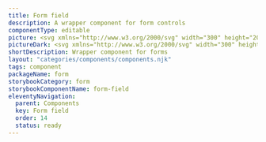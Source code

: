 ```yaml
---
title: Form field
description: A wrapper component for form controls
componentType: editable
picture: <svg xmlns="http://www.w3.org/2000/svg" width="300" height="200" fill="none" aria-labelledby="formFieldTitle formFieldDesc" role="img"><title id="formFieldTitle">Illustration of the form field component.</title><desc id="formFieldDesc">An illustrated form field component representing form field component card.</desc><path fill="#D5D5D5" d="M256.864 88.2H43.136c-.628 0-1.136.538-1.136 1.2V119c0 .663.508 1.201 1.136 1.201h213.728c.627 0 1.136-.538 1.136-1.201V89.401c0-.663-.509-1.201-1.136-1.201Z"/><path fill="#222" d="M43.232 74.2V63.768h6.576v1.984h-4.224v2.416H49.2v1.984h-3.616V74.2h-2.352ZM54.557 74.392c-.672 0-1.306-.16-1.904-.48a3.8 3.8 0 0 1-1.424-1.424c-.362-.63-.544-1.381-.544-2.256 0-.885.182-1.637.544-2.256a3.681 3.681 0 0 1 1.424-1.408 3.872 3.872 0 0 1 1.904-.496c.672 0 1.302.165 1.888.496.587.32 1.062.79 1.424 1.408.363.619.544 1.37.544 2.256 0 .875-.181 1.627-.544 2.256a3.802 3.802 0 0 1-1.424 1.424c-.586.32-1.216.48-1.888.48Zm0-1.904c.48 0 .843-.203 1.088-.608.246-.416.368-.965.368-1.648 0-.693-.122-1.243-.368-1.648-.245-.405-.608-.608-1.088-.608-.49 0-.858.203-1.104.608-.234.405-.352.955-.352 1.648 0 .683.118 1.232.352 1.648.246.405.614.608 1.104.608ZM60.024 74.2v-7.936h1.92l.16 1.392h.064c.288-.533.635-.928 1.04-1.184.406-.267.811-.4 1.216-.4.224 0 .411.016.56.048.15.021.278.059.384.112l-.384 2.032a2.92 2.92 0 0 0-.864-.128c-.298 0-.613.112-.944.336-.32.213-.586.587-.8 1.12V74.2h-2.352ZM66.4 74.2v-7.936h1.92l.16 1.024h.063c.331-.33.683-.613 1.056-.848.374-.245.822-.368 1.344-.368.566 0 1.019.117 1.36.352.352.224.63.55.832.976a6.464 6.464 0 0 1 1.12-.928c.395-.267.854-.4 1.376-.4.854 0 1.478.288 1.872.864.406.565.608 1.344.608 2.336V74.2H75.76v-4.624c0-.576-.08-.97-.24-1.184-.149-.213-.394-.32-.736-.32-.394 0-.848.256-1.36.768v5.36h-2.352v-4.624c0-.576-.08-.97-.24-1.184-.149-.213-.394-.32-.736-.32-.394 0-.842.256-1.344.768v5.36H66.4ZM83.513 74.2V63.768h6.576v1.984h-4.224v2.416h3.616v1.984h-3.616V74.2h-2.352ZM91.712 74.2v-7.936h2.352V74.2h-2.352Zm1.168-9.104c-.395 0-.715-.112-.96-.336-.246-.224-.368-.523-.368-.896s.122-.672.368-.896c.245-.224.565-.336.96-.336s.715.112.96.336c.245.224.368.523.368.896s-.123.672-.368.896c-.246.224-.566.336-.96.336ZM99.686 74.392c-.758 0-1.44-.165-2.048-.496a3.626 3.626 0 0 1-1.44-1.424c-.352-.619-.528-1.365-.528-2.24 0-.864.176-1.605.528-2.224a3.838 3.838 0 0 1 1.408-1.424 3.495 3.495 0 0 1 1.808-.512c.757 0 1.381.17 1.872.512.501.33.874.784 1.12 1.36.256.565.384 1.21.384 1.936 0 .203-.011.405-.032.608a4.733 4.733 0 0 1-.064.432h-4.752c.106.576.346 1.003.72 1.28.373.267.821.4 1.344.4.565 0 1.136-.176 1.712-.528l.784 1.424a5.199 5.199 0 0 1-1.36.656c-.502.16-.987.24-1.456.24Zm-1.76-5.024h2.864c0-.437-.107-.795-.32-1.072-.203-.288-.539-.432-1.008-.432a1.43 1.43 0 0 0-.976.384c-.288.245-.475.619-.56 1.12ZM106.575 74.392c-.811 0-1.376-.24-1.696-.72-.309-.49-.464-1.136-.464-1.936v-8.752h2.352v8.848c0 .245.043.416.128.512.096.096.192.144.288.144h.128c.043-.01.096-.021.16-.032l.288 1.744a2.208 2.208 0 0 1-.496.128 3.214 3.214 0 0 1-.688.064ZM111.825 74.392c-.981 0-1.771-.368-2.368-1.104-.587-.747-.88-1.765-.88-3.056 0-.864.155-1.605.464-2.224.32-.63.731-1.11 1.232-1.44.512-.33 1.045-.496 1.6-.496.437 0 .805.075 1.104.224.299.15.581.352.848.608l-.096-1.216v-2.704h2.352V74.2h-1.92l-.16-.784h-.064a3.874 3.874 0 0 1-.976.704 2.575 2.575 0 0 1-1.136.272Zm.608-1.92c.256 0 .485-.053.688-.16.213-.107.416-.293.608-.56v-3.248a1.704 1.704 0 0 0-.656-.4 2.069 2.069 0 0 0-.656-.112c-.373 0-.704.181-.992.544-.288.352-.432.907-.432 1.664 0 .779.123 1.355.368 1.728.256.363.613.544 1.072.544ZM121.56 74.2V63.768h2.352v8.448h4.128V74.2h-6.48ZM131.649 74.392c-.725 0-1.301-.23-1.728-.688-.426-.47-.64-1.04-.64-1.712 0-.832.352-1.483 1.056-1.952.704-.47 1.84-.784 3.408-.944-.021-.352-.128-.63-.32-.832-.181-.213-.49-.32-.928-.32-.33 0-.666.064-1.008.192a7.207 7.207 0 0 0-1.088.528l-.848-1.552a7.855 7.855 0 0 1 1.6-.752 5.632 5.632 0 0 1 1.792-.288c1.014 0 1.792.293 2.336.88.544.587.816 1.488.816 2.704V74.2h-1.92l-.16-.816h-.064a4.78 4.78 0 0 1-1.072.736 2.781 2.781 0 0 1-1.232.272Zm.8-1.824c.267 0 .496-.059.688-.176.203-.128.406-.293.608-.496v-1.392c-.832.107-1.408.277-1.728.512-.32.224-.48.49-.48.8 0 .256.08.448.24.576.171.117.395.176.672.176ZM142.247 74.392c-.352 0-.709-.085-1.072-.256a3.527 3.527 0 0 1-.992-.784h-.064l-.192.848h-1.84V62.984h2.352v2.752l-.064 1.216c.309-.277.645-.49 1.008-.64.363-.16.725-.24 1.088-.24.64 0 1.195.165 1.664.496.469.33.827.8 1.072 1.408.256.597.384 1.301.384 2.112 0 .907-.16 1.685-.48 2.336-.32.64-.736 1.13-1.248 1.472a2.88 2.88 0 0 1-1.616.496Zm-.544-1.92c.405 0 .752-.187 1.04-.56.288-.373.432-.965.432-1.776 0-1.43-.459-2.144-1.376-2.144-.469 0-.923.24-1.36.72v3.248c.213.192.427.325.64.4.213.075.421.112.624.112ZM150.811 74.392c-.758 0-1.44-.165-2.048-.496a3.626 3.626 0 0 1-1.44-1.424c-.352-.619-.528-1.365-.528-2.24 0-.864.176-1.605.528-2.224a3.833 3.833 0 0 1 1.408-1.424 3.493 3.493 0 0 1 1.808-.512c.757 0 1.381.17 1.872.512.501.33.874.784 1.12 1.36.256.565.384 1.21.384 1.936 0 .203-.011.405-.032.608a4.733 4.733 0 0 1-.064.432h-4.752c.106.576.346 1.003.72 1.28.373.267.821.4 1.344.4.565 0 1.136-.176 1.712-.528l.784 1.424a5.199 5.199 0 0 1-1.36.656c-.502.16-.987.24-1.456.24Zm-1.76-5.024h2.864c0-.437-.107-.795-.32-1.072-.203-.288-.539-.432-1.008-.432a1.43 1.43 0 0 0-.976.384c-.288.245-.475.619-.56 1.12ZM157.7 74.392c-.811 0-1.376-.24-1.696-.72-.309-.49-.464-1.136-.464-1.936v-8.752h2.352v8.848c0 .245.043.416.128.512.096.096.192.144.288.144h.128c.043-.01.096-.021.16-.032l.288 1.744a2.208 2.208 0 0 1-.496.128 3.214 3.214 0 0 1-.688.064ZM43.26 137.2v-9.184h5.292v.98h-4.13v3.108h3.5v.98h-3.5v4.116H43.26ZM50.066 137.2v-6.804h1.148v6.804h-1.148Zm.588-8.204a.818.818 0 0 1-.56-.196c-.14-.14-.21-.327-.21-.56 0-.224.07-.406.21-.546.15-.14.336-.21.56-.21.224 0 .406.07.546.21.15.14.224.322.224.546 0 .233-.075.42-.224.56a.767.767 0 0 1-.546.196ZM56.27 137.368c-.607 0-1.158-.14-1.653-.42a3.115 3.115 0 0 1-1.176-1.232c-.29-.532-.434-1.167-.434-1.904 0-.747.145-1.386.434-1.918.299-.532.682-.943 1.148-1.232a2.75 2.75 0 0 1 1.47-.434c.868 0 1.536.289 2.002.868.476.579.714 1.353.714 2.324 0 .121-.004.243-.014.364 0 .112-.01.21-.028.294h-4.592c.047.719.27 1.293.672 1.722.41.429.943.644 1.596.644.327 0 .626-.047.896-.14a4.22 4.22 0 0 0 .798-.392l.406.756c-.29.187-.62.35-.994.49-.364.14-.78.21-1.246.21Zm-2.143-4.116h3.64c0-.691-.15-1.213-.448-1.568-.29-.364-.7-.546-1.232-.546-.476 0-.905.187-1.288.56-.373.364-.597.882-.672 1.554ZM61.675 137.368c-.43 0-.742-.131-.938-.392-.187-.271-.28-.653-.28-1.148v-8.596h1.148v8.68c0 .177.032.308.098.392a.29.29 0 0 0 .224.112h.098c.037-.009.088-.019.154-.028l.154.868a1.015 1.015 0 0 1-.266.084 2.224 2.224 0 0 1-.392.028ZM66.349 137.368c-.85 0-1.53-.308-2.044-.924-.513-.625-.77-1.503-.77-2.632 0-.737.135-1.372.406-1.904.28-.541.644-.957 1.092-1.246a2.681 2.681 0 0 1 1.456-.434c.392 0 .733.07 1.022.21.29.14.583.331.882.574l-.056-1.162v-2.618h1.162v9.968h-.952l-.098-.798h-.042a4.11 4.11 0 0 1-.924.686c-.355.187-.733.28-1.134.28Zm.252-.966c.597 0 1.176-.313 1.736-.938v-3.556c-.29-.261-.57-.443-.84-.546a2.041 2.041 0 0 0-.812-.168c-.364 0-.695.112-.994.336-.29.215-.523.518-.7.91-.177.383-.266.835-.266 1.358 0 .812.163 1.451.49 1.918.327.457.789.686 1.386.686ZM74.705 137.2v-9.184h1.162v3.85h4.27v-3.85h1.176v9.184h-1.176v-4.326h-4.27v4.326h-1.162ZM83.726 137.2v-6.804h1.148v6.804h-1.148Zm.588-8.204a.818.818 0 0 1-.56-.196c-.14-.14-.21-.327-.21-.56 0-.224.07-.406.21-.546.15-.14.336-.21.56-.21.224 0 .406.07.546.21.15.14.224.322.224.546 0 .233-.075.42-.224.56a.767.767 0 0 1-.546.196ZM87.171 137.2v-6.804h.952l.098.98h.042a5.214 5.214 0 0 1 1.036-.812c.364-.224.78-.336 1.246-.336.72 0 1.242.229 1.568.686.336.448.504 1.106.504 1.974v4.312H91.47v-4.158c0-.635-.102-1.097-.308-1.386-.205-.289-.532-.434-.98-.434a1.72 1.72 0 0 0-.938.266c-.27.177-.578.439-.924.784v4.928h-1.148ZM96.97 137.368c-.728 0-1.237-.21-1.526-.63-.28-.42-.42-.966-.42-1.638v-3.766h-1.008v-.868l1.064-.07.14-1.904h.966v1.904h1.834v.938h-1.834v3.78c0 .42.074.747.224.98.158.224.434.336.826.336.121 0 .252-.019.392-.056l.378-.126.224.868a4.998 4.998 0 0 1-.616.168c-.215.056-.43.084-.644.084Z"/></svg>
pictureDark: <svg xmlns="http://www.w3.org/2000/svg" width="300" height="200" fill="none" aria-labelledby="formFieldDarkTitle formFieldDarkDesc" role="img"><title id="formFieldDarkTitle">Illustration of the form field component.</title><desc id="formFieldDarkDesc">An illustrated form field component representing form field component card.</desc><path fill="#605F5F" d="M256.864 88.2H43.136c-.628 0-1.136.538-1.136 1.2V119c0 .663.508 1.201 1.136 1.201h213.728c.627 0 1.136-.538 1.136-1.201V89.401c0-.663-.509-1.201-1.136-1.201Z"/><path fill="#F4F4F4" d="M43.232 74.2V63.768h6.576v1.984h-4.224v2.416H49.2v1.984h-3.616V74.2h-2.352ZM54.557 74.392c-.672 0-1.306-.16-1.904-.48a3.8 3.8 0 0 1-1.424-1.424c-.362-.63-.544-1.381-.544-2.256 0-.885.182-1.637.544-2.256a3.681 3.681 0 0 1 1.424-1.408 3.872 3.872 0 0 1 1.904-.496c.672 0 1.302.165 1.888.496.587.32 1.062.79 1.424 1.408.363.619.544 1.37.544 2.256 0 .875-.181 1.627-.544 2.256a3.802 3.802 0 0 1-1.424 1.424c-.586.32-1.216.48-1.888.48Zm0-1.904c.48 0 .843-.203 1.088-.608.246-.416.368-.965.368-1.648 0-.693-.122-1.243-.368-1.648-.245-.405-.608-.608-1.088-.608-.49 0-.858.203-1.104.608-.234.405-.352.955-.352 1.648 0 .683.118 1.232.352 1.648.246.405.614.608 1.104.608ZM60.024 74.2v-7.936h1.92l.16 1.392h.064c.288-.533.635-.928 1.04-1.184.406-.267.811-.4 1.216-.4.224 0 .411.016.56.048.15.021.278.059.384.112l-.384 2.032a2.92 2.92 0 0 0-.864-.128c-.298 0-.613.112-.944.336-.32.213-.586.587-.8 1.12V74.2h-2.352ZM66.4 74.2v-7.936h1.92l.16 1.024h.063c.331-.33.683-.613 1.056-.848.374-.245.822-.368 1.344-.368.566 0 1.019.117 1.36.352.352.224.63.55.832.976a6.464 6.464 0 0 1 1.12-.928c.395-.267.854-.4 1.376-.4.854 0 1.478.288 1.872.864.406.565.608 1.344.608 2.336V74.2H75.76v-4.624c0-.576-.08-.97-.24-1.184-.149-.213-.394-.32-.736-.32-.394 0-.848.256-1.36.768v5.36h-2.352v-4.624c0-.576-.08-.97-.24-1.184-.149-.213-.394-.32-.736-.32-.394 0-.842.256-1.344.768v5.36H66.4ZM83.513 74.2V63.768h6.576v1.984h-4.224v2.416h3.616v1.984h-3.616V74.2h-2.352ZM91.712 74.2v-7.936h2.352V74.2h-2.352Zm1.168-9.104c-.395 0-.715-.112-.96-.336-.246-.224-.368-.523-.368-.896s.122-.672.368-.896c.245-.224.565-.336.96-.336s.715.112.96.336c.245.224.368.523.368.896s-.123.672-.368.896c-.246.224-.566.336-.96.336ZM99.686 74.392c-.758 0-1.44-.165-2.048-.496a3.626 3.626 0 0 1-1.44-1.424c-.352-.619-.528-1.365-.528-2.24 0-.864.176-1.605.528-2.224a3.838 3.838 0 0 1 1.408-1.424 3.495 3.495 0 0 1 1.808-.512c.757 0 1.381.17 1.872.512.501.33.874.784 1.12 1.36.256.565.384 1.21.384 1.936 0 .203-.011.405-.032.608a4.733 4.733 0 0 1-.064.432h-4.752c.106.576.346 1.003.72 1.28.373.267.821.4 1.344.4.565 0 1.136-.176 1.712-.528l.784 1.424a5.199 5.199 0 0 1-1.36.656c-.502.16-.987.24-1.456.24Zm-1.76-5.024h2.864c0-.437-.107-.795-.32-1.072-.203-.288-.539-.432-1.008-.432a1.43 1.43 0 0 0-.976.384c-.288.245-.475.619-.56 1.12ZM106.575 74.392c-.811 0-1.376-.24-1.696-.72-.309-.49-.464-1.136-.464-1.936v-8.752h2.352v8.848c0 .245.043.416.128.512.096.096.192.144.288.144h.128c.043-.01.096-.021.16-.032l.288 1.744a2.208 2.208 0 0 1-.496.128 3.214 3.214 0 0 1-.688.064ZM111.825 74.392c-.981 0-1.771-.368-2.368-1.104-.587-.747-.88-1.765-.88-3.056 0-.864.155-1.605.464-2.224.32-.63.731-1.11 1.232-1.44.512-.33 1.045-.496 1.6-.496.437 0 .805.075 1.104.224.299.15.581.352.848.608l-.096-1.216v-2.704h2.352V74.2h-1.92l-.16-.784h-.064a3.874 3.874 0 0 1-.976.704 2.575 2.575 0 0 1-1.136.272Zm.608-1.92c.256 0 .485-.053.688-.16.213-.107.416-.293.608-.56v-3.248a1.704 1.704 0 0 0-.656-.4 2.069 2.069 0 0 0-.656-.112c-.373 0-.704.181-.992.544-.288.352-.432.907-.432 1.664 0 .779.123 1.355.368 1.728.256.363.613.544 1.072.544ZM121.56 74.2V63.768h2.352v8.448h4.128V74.2h-6.48ZM131.649 74.392c-.725 0-1.301-.23-1.728-.688-.426-.47-.64-1.04-.64-1.712 0-.832.352-1.483 1.056-1.952.704-.47 1.84-.784 3.408-.944-.021-.352-.128-.63-.32-.832-.181-.213-.49-.32-.928-.32-.33 0-.666.064-1.008.192a7.207 7.207 0 0 0-1.088.528l-.848-1.552a7.855 7.855 0 0 1 1.6-.752 5.632 5.632 0 0 1 1.792-.288c1.014 0 1.792.293 2.336.88.544.587.816 1.488.816 2.704V74.2h-1.92l-.16-.816h-.064a4.78 4.78 0 0 1-1.072.736 2.781 2.781 0 0 1-1.232.272Zm.8-1.824c.267 0 .496-.059.688-.176.203-.128.406-.293.608-.496v-1.392c-.832.107-1.408.277-1.728.512-.32.224-.48.49-.48.8 0 .256.08.448.24.576.171.117.395.176.672.176ZM142.247 74.392c-.352 0-.709-.085-1.072-.256a3.527 3.527 0 0 1-.992-.784h-.064l-.192.848h-1.84V62.984h2.352v2.752l-.064 1.216c.309-.277.645-.49 1.008-.64.363-.16.725-.24 1.088-.24.64 0 1.195.165 1.664.496.469.33.827.8 1.072 1.408.256.597.384 1.301.384 2.112 0 .907-.16 1.685-.48 2.336-.32.64-.736 1.13-1.248 1.472a2.88 2.88 0 0 1-1.616.496Zm-.544-1.92c.405 0 .752-.187 1.04-.56.288-.373.432-.965.432-1.776 0-1.43-.459-2.144-1.376-2.144-.469 0-.923.24-1.36.72v3.248c.213.192.427.325.64.4.213.075.421.112.624.112ZM150.811 74.392c-.758 0-1.44-.165-2.048-.496a3.626 3.626 0 0 1-1.44-1.424c-.352-.619-.528-1.365-.528-2.24 0-.864.176-1.605.528-2.224a3.833 3.833 0 0 1 1.408-1.424 3.493 3.493 0 0 1 1.808-.512c.757 0 1.381.17 1.872.512.501.33.874.784 1.12 1.36.256.565.384 1.21.384 1.936 0 .203-.011.405-.032.608a4.733 4.733 0 0 1-.064.432h-4.752c.106.576.346 1.003.72 1.28.373.267.821.4 1.344.4.565 0 1.136-.176 1.712-.528l.784 1.424a5.199 5.199 0 0 1-1.36.656c-.502.16-.987.24-1.456.24Zm-1.76-5.024h2.864c0-.437-.107-.795-.32-1.072-.203-.288-.539-.432-1.008-.432a1.43 1.43 0 0 0-.976.384c-.288.245-.475.619-.56 1.12ZM157.7 74.392c-.811 0-1.376-.24-1.696-.72-.309-.49-.464-1.136-.464-1.936v-8.752h2.352v8.848c0 .245.043.416.128.512.096.096.192.144.288.144h.128c.043-.01.096-.021.16-.032l.288 1.744a2.208 2.208 0 0 1-.496.128 3.214 3.214 0 0 1-.688.064ZM43.26 137.2v-9.184h5.292v.98h-4.13v3.108h3.5v.98h-3.5v4.116H43.26ZM50.066 137.2v-6.804h1.148v6.804h-1.148Zm.588-8.204a.818.818 0 0 1-.56-.196c-.14-.14-.21-.327-.21-.56 0-.224.07-.406.21-.546.15-.14.336-.21.56-.21.224 0 .406.07.546.21.15.14.224.322.224.546 0 .233-.075.42-.224.56a.767.767 0 0 1-.546.196ZM56.27 137.368c-.607 0-1.158-.14-1.653-.42a3.115 3.115 0 0 1-1.176-1.232c-.289-.532-.434-1.167-.434-1.904 0-.747.145-1.386.434-1.918.299-.532.682-.943 1.148-1.232a2.75 2.75 0 0 1 1.47-.434c.868 0 1.536.289 2.002.868.476.579.714 1.353.714 2.324 0 .121-.004.243-.014.364 0 .112-.009.21-.028.294h-4.592c.047.719.271 1.293.672 1.722.411.429.943.644 1.596.644.327 0 .626-.047.896-.14a4.22 4.22 0 0 0 .798-.392l.406.756c-.289.187-.62.35-.994.49-.364.14-.779.21-1.246.21Zm-2.143-4.116h3.64c0-.691-.149-1.213-.448-1.568-.289-.364-.7-.546-1.232-.546-.476 0-.905.187-1.288.56-.373.364-.597.882-.672 1.554ZM61.675 137.368c-.43 0-.742-.131-.938-.392-.187-.271-.28-.653-.28-1.148v-8.596h1.148v8.68c0 .177.032.308.098.392a.29.29 0 0 0 .224.112h.098c.037-.009.088-.019.154-.028l.154.868a1.015 1.015 0 0 1-.266.084 2.224 2.224 0 0 1-.392.028ZM66.349 137.368c-.85 0-1.53-.308-2.044-.924-.513-.625-.77-1.503-.77-2.632 0-.737.135-1.372.406-1.904.28-.541.644-.957 1.092-1.246a2.68 2.68 0 0 1 1.456-.434c.392 0 .733.07 1.022.21.29.14.583.331.882.574l-.056-1.162v-2.618h1.162v9.968h-.952l-.098-.798h-.042c-.261.261-.57.49-.924.686-.355.187-.733.28-1.134.28Zm.252-.966c.597 0 1.176-.313 1.736-.938v-3.556c-.29-.261-.57-.443-.84-.546a2.041 2.041 0 0 0-.812-.168c-.364 0-.695.112-.994.336-.29.215-.523.518-.7.91-.177.383-.266.835-.266 1.358 0 .812.163 1.451.49 1.918.327.457.789.686 1.386.686ZM74.705 137.2v-9.184h1.162v3.85h4.27v-3.85h1.176v9.184h-1.176v-4.326h-4.27v4.326h-1.162ZM83.726 137.2v-6.804h1.148v6.804h-1.148Zm.588-8.204a.818.818 0 0 1-.56-.196c-.14-.14-.21-.327-.21-.56 0-.224.07-.406.21-.546.15-.14.336-.21.56-.21.224 0 .406.07.546.21.15.14.224.322.224.546 0 .233-.075.42-.224.56a.767.767 0 0 1-.546.196ZM87.171 137.2v-6.804h.952l.098.98h.042a5.214 5.214 0 0 1 1.036-.812c.364-.224.78-.336 1.246-.336.72 0 1.242.229 1.568.686.336.448.504 1.106.504 1.974v4.312H91.47v-4.158c0-.635-.102-1.097-.308-1.386-.205-.289-.532-.434-.98-.434a1.72 1.72 0 0 0-.938.266c-.27.177-.578.439-.924.784v4.928h-1.148ZM96.97 137.368c-.728 0-1.237-.21-1.526-.63-.28-.42-.42-.966-.42-1.638v-3.766h-1.008v-.868l1.064-.07.14-1.904h.966v1.904h1.834v.938h-1.834v3.78c0 .42.074.747.224.98.158.224.434.336.826.336.121 0 .252-.019.392-.056l.378-.126.224.868a4.998 4.998 0 0 1-.616.168c-.215.056-.43.084-.644.084Z"/></svg>
shortDescription: Wrapper component for forms
layout: "categories/components/components.njk"
tags: component
packageName: form
storybookCategory: form
storybookComponentName: form-field
eleventyNavigation:
  parent: Components
  key: Form field
  order: 14
  status: ready
---
```


